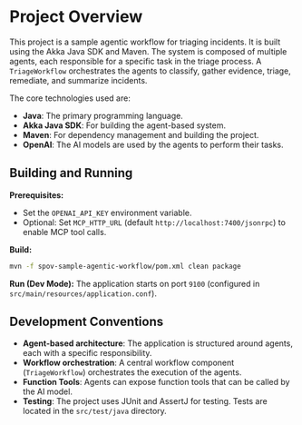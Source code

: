 # Project Overview

This project is a sample agentic workflow for triaging incidents. It is built using the Akka Java SDK and Maven. The system is composed of multiple agents, each responsible for a specific task in the triage process. A `TriageWorkflow` orchestrates the agents to classify, gather evidence, triage, remediate, and summarize incidents.

The core technologies used are:
- **Java**: The primary programming language.
- **Akka Java SDK**: For building the agent-based system.
- **Maven**: For dependency management and building the project.
- **OpenAI**: The AI models are used by the agents to perform their tasks.

## Building and Running

**Prerequisites:**
- Set the `OPENAI_API_KEY` environment variable.
- Optional: Set `MCP_HTTP_URL` (default `http://localhost:7400/jsonrpc`) to enable MCP tool calls.

**Build:**
```bash
mvn -f spov-sample-agentic-workflow/pom.xml clean package
```

**Run (Dev Mode):**
The application starts on port `9100` (configured in `src/main/resources/application.conf`).

## Development Conventions

- **Agent-based architecture**: The application is structured around agents, each with a specific responsibility.
- **Workflow orchestration**: A central workflow component (`TriageWorkflow`) orchestrates the execution of the agents.
- **Function Tools**: Agents can expose function tools that can be called by the AI model.
- **Testing**: The project uses JUnit and AssertJ for testing. Tests are located in the `src/test/java` directory.
